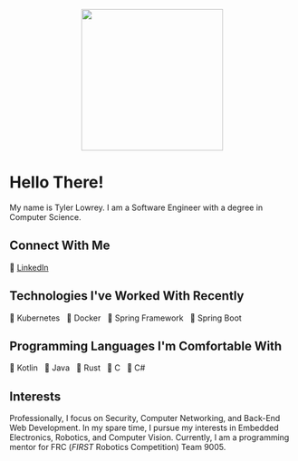 <p align="center">
  <img width="250" src="https://tlowrey-images.s3.amazonaws.com/tl_logo_notxt_circle_500x500.png">
</p>

# Hello There!
My name is Tyler Lowrey. I am a Software Engineer with a degree in Computer Science. 

## Connect With Me
:link:&nbsp;[LinkedIn](https://www.linkedin.com/in/tylerlowrey/)

## Technologies I've Worked With Recently
:large_blue_diamond:&nbsp;Kubernetes  &nbsp;&nbsp;:large_blue_diamond:&nbsp;Docker &nbsp;&nbsp;:large_blue_diamond:&nbsp;Spring Framework &nbsp;&nbsp;:large_blue_diamond:&nbsp;Spring Boot

## Programming Languages I'm Comfortable With
:large_orange_diamond:&nbsp;Kotlin &nbsp;&nbsp;:large_orange_diamond:&nbsp;Java &nbsp;&nbsp;:large_orange_diamond:&nbsp;Rust &nbsp;&nbsp;:large_orange_diamond:&nbsp;C &nbsp;&nbsp;:large_orange_diamond:&nbsp;C#

## Interests
Professionally, I focus on Security, Computer Networking, and Back-End Web Development. In my spare time, I pursue my interests in Embedded Electronics, Robotics, and Computer Vision. Currently, I am a programming mentor for FRC (*FIRST* Robotics Competition) Team 9005.

